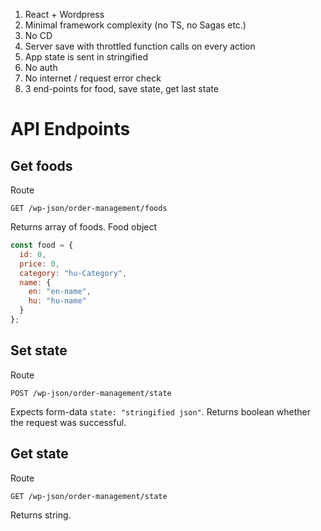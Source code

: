 1. React + Wordpress
2. Minimal framework complexity (no TS, no Sagas etc.)
3. No CD
4. Server save with throttled function calls on every action 
5. App state is sent in stringified
6. No auth
7. No internet / request error check
8. 3 end-points for food, save state, get last state


# API Endpoints
## Get foods
Route
```
GET /wp-json/order-management/foods
```
Returns array of foods.
Food object
```javascript
const food = {
  id: 0,
  price: 0,
  category: "hu-Category",
  name: {
    en: "en-name",
    hu: "hu-name"
  }
};
```
## Set state
Route
```
POST /wp-json/order-management/state
```
Expects form-data `state: "stringified json"`.
Returns boolean whether the request was successful.
## Get state
Route
```
GET /wp-json/order-management/state
```
Returns string.
